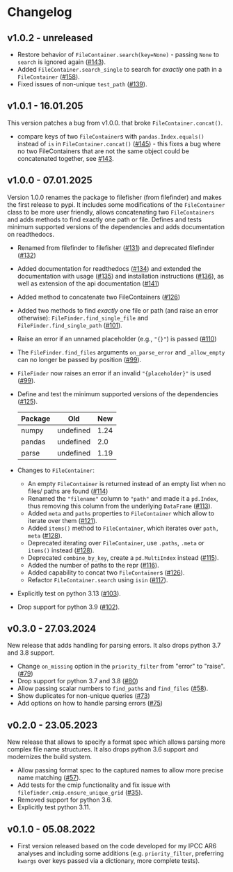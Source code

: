# Changelog

## v1.0.2 - unreleased

- Restore behavior of `FileContainer.search(key=None)` - passing `None` to `search` is ignored again ([#143](https://github.com/mpytools/filefisher/issues/143)).
- Added `FileContainer.search_single` to search for _exactly_ one path in a `FileContainer` ([#158](https://github.com/mpytools/filefisher/pull/158)).
- Fixed issues of non-unique `test_path` ([#139](https://github.com/mpytools/filefisher/issues/139)).

## v1.0.1 - 16.01.205
This version patches a bug from v1.0.0. that broke `FileContainer.concat()`.

- compare keys of two `FileContainer`s with `pandas.Index.equals()` instead of `is` in `FileContainer.concat()` ([#145](https://github.com/mpytools/filefisher/pull/145)) - this fixes a bug where no two FileContainers that are not the same object could be concatenated together, see [#143](https://github.com/mpytools/filefisher/issues/143).

## v1.0.0 - 07.01.2025

Version 1.0.0 renames the package to filefisher (from filefinder) and makes the first release to pypi. It includes some modifications of the `FileContainer` class to be more user friendly, allows concatenating two `FileContainers` and adds methods to find exactly one path or file. Defines and tests minimum supported versions of the dependencies and adds documentation on readthedocs.

- Renamed from filefinder to filefisher ([#131](https://github.com/mpytools/filefisher/pull/131)) and deprecated
  filefinder ([#132](https://github.com/mpytools/filefisher/pull/132))
- Added documentation for readthedocs ([#134](https://github.com/mpytools/filefisher/pull/134))
  and extended the documentation with usage ([#135](https://github.com/mpytools/filefisher/pull/135)) and
  installation instructions ([#136](https://github.com/mpytools/filefisher/pull/136)), as well as extension of the api documentation ([#141](https://github.com/mpytools/filefisher/pull/141))
- Added method to concatenate two FileContainers ([#126](https://github.com/mpytools/filefisher/pull/126))
- Added two methods to find _exactly_ one file or path (and raise an error otherwise):
  `FileFinder.find_single_file` and `FileFinder.find_single_path`
  ([#101](https://github.com/mpytools/filefisher/pull/101)).
- Raise an error if an unnamed placeholder (e.g., `"{}"`) is passed
  ([#110](https://github.com/mpytools/filefisher/pull/110))
- The `FileFinder.find_files` arguments `on_parse_error` and `_allow_empty` can no
  longer be passed by position ([#99](https://github.com/mpytools/filefisher/pull/99)).
- `FileFinder` now raises an error if an invalid `"{placeholder}"` is used
   ([#99](https://github.com/mpytools/filefisher/pull/99)).
- Define and test the minimum supported versions of the dependencies ([#125](https://github.com/mpytools/filefisher/pull/125)).

  | Package    | Old     | New    |
  | ---------- | ------- | ------ |
  | numpy      | undefined | 1.24 |
  | pandas     | undefined |  2.0 |
  | parse      | undefined | 1.19 |

- Changes to `FileContainer`:
  - An empty `FileContainer` is returned instead of an empty list when no files/ paths are
    found ([#114](https://github.com/mpytools/filefisher/pull/114))
  - Renamed the `"filename"` column to `"path"` and made it a `pd.Index`, thus removing
    this column from the underlying `DataFrame` ([#113](https://github.com/mpytools/filefisher/pull/113)).
  - Added `meta` and `paths` properties to `FileContainer` which allow to iterate over them
    ([#121](https://github.com/mpytools/filefisher/pull/121)).
  - Added `items()` method to `FileContainer`, which iterates over `path, meta`
    ([#128](https://github.com/mpytools/filefisher/pull/128)).
  - Deprecated iterating over `FileContainer`, use `.paths`, `.meta` or `items()` instead
    ([#128](https://github.com/mpytools/filefisher/pull/128)).
  - Deprecated `combine_by_key`, create a `pd.MultiIndex` instead
    ([#115](https://github.com/mpytools/filefisher/pull/115)).
  - Added the number of paths to the repr ([#116](https://github.com/mpytools/filefisher/pull/116)).
  - Added capability to concat two `FileContainer`s ([#126](https://github.com/mpytools/filefisher/pull/126)).
  - Refactor `FileContainer.search` using `isin` ([#117](https://github.com/mpytools/filefisher/pull/117)).

- Explicitly test on python 3.13 ([#103](https://github.com/mpytools/filefisher/pull/103)).
- Drop support for python 3.9 ([#102](https://github.com/mpytools/filefisher/pull/102)).

## v0.3.0 - 27.03.2024

New release that adds handling for parsing errors. It also drops python 3.7 and 3.8 support.

- Change `on_missing` option in the `priority_filter` from "error" to "raise".
  ([#79](https://github.com/mpytools/filefisher/pull/79))
- Drop support for python 3.7 and 3.8 ([#80](https://github.com/mpytools/filefisher/pull/80))
- Allow passing scalar numbers to `find_paths` and `find_files` ([#58](https://github.com/mpytools/filefisher/issues/58)).
- Show duplicates for non-unique queries
    ([#73](https://github.com/mpytools/filefisher/pull/73))
- Add options on how to handle parsing errors
    ([#75](https://github.com/mpytools/filefisher/pull/75))

## v0.2.0 - 23.05.2023

New release that allows to specify a format spec which allows parsing more complex file name structures. It also drops python 3.6 support and modernizes the build system.

- Allow passing format spec to the captured names to allow more precise name matching
  ([#57](https://github.com/mpytools/filefisher/pull/57)).
- Add tests for the cmip functionality and fix issue with `filefinder.cmip.ensure_unique_grid`
  ([#35](https://github.com/mpytools/filefisher/pull/35)).
- Removed support for python 3.6.
- Explicitly test python 3.11.

## v0.1.0 - 05.08.2022

- First version released based on the code developed for my IPCC AR6 analyses and including some additions (e.g. `priority_filter`, preferring `kwargs` over keys passed via a dictionary, more complete tests).
